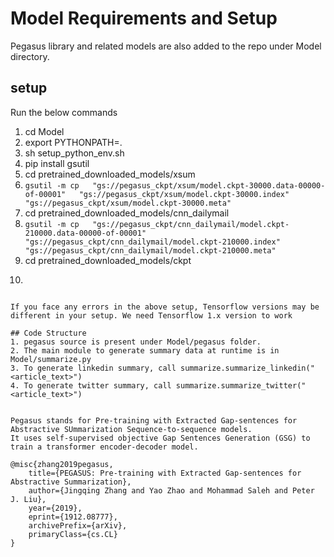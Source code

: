 # Model Requirements and Setup

Pegasus library and related models are also added to the repo under Model directory.

## setup 
Run the below commands

1. cd Model
2. export PYTHONPATH=.
3. sh setup_python_env.sh
4. pip install gsutil
5. cd pretrained_downloaded_models/xsum 
6. ```gsutil -m cp   "gs://pegasus_ckpt/xsum/model.ckpt-30000.data-00000-of-00001"   "gs://pegasus_ckpt/xsum/model.ckpt-30000.index"   "gs://pegasus_ckpt/xsum/model.ckpt-30000.meta"```
7. cd pretrained_downloaded_models/cnn_dailymail
8. ```gsutil -m cp   "gs://pegasus_ckpt/cnn_dailymail/model.ckpt-210000.data-00000-of-00001"   "gs://pegasus_ckpt/cnn_dailymail/model.ckpt-210000.index"   "gs://pegasus_ckpt/cnn_dailymail/model.ckpt-210000.meta"```
9. cd pretrained_downloaded_models/ckpt
10. ```gsutil -m cp   "gs://pegasus_ckpt/c4.unigram.newline.10pct.96000.model"   "gs://pegasus_ckpt/c4.unigram.newline.10pct.96000.vocab"   .
```

If you face any errors in the above setup, Tensorflow versions may be different in your setup. We need Tensorflow 1.x version to work

## Code Structure
1. pegasus source is present under Model/pegasus folder.
2. The main module to generate summary data at runtime is in Model/summarize.py
3. To generate linkedin summary, call summarize.summarize_linkedin("<article_text>")
4. To generate twitter summary, call summarize.summarize_twitter("<article_text>")


Pegasus stands for Pre-training with Extracted Gap-sentences for Abstractive SUmmarization Sequence-to-sequence models. 
It uses self-supervised objective Gap Sentences Generation (GSG) to train a transformer encoder-decoder model.

@misc{zhang2019pegasus,
    title={PEGASUS: Pre-training with Extracted Gap-sentences for Abstractive Summarization},
    author={Jingqing Zhang and Yao Zhao and Mohammad Saleh and Peter J. Liu},
    year={2019},
    eprint={1912.08777},
    archivePrefix={arXiv},
    primaryClass={cs.CL}
}
